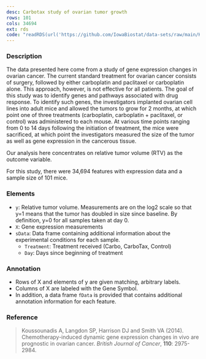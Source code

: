 ```yaml
---
desc: Carbotax study of ovarian tumor growth
rows: 101
cols: 34694
ext: rds
code: "readRDS(url('https://github.com/IowaBiostat/data-sets/raw/main/Koussounadis2014/Koussounadis2014.rds'))"
---
```


### Description

The data presented here come from a study of gene expression changes in ovarian cancer.  The current standard treatment for ovarian cancer consists of surgery, followed by either carboplatin and paclitaxel or carboplatin alone.  This approach, however, is not effective for all patients.  The goal of this study was to identify genes and pathways associated with drug response.  To identify such genes, the investigators implanted ovarian cell lines into adult mice and allowed the tumors to grow for 2 months, at which point one of three treatments (carboplatin, carboplatin + paclitaxel, or control) was administered to each mouse.  At various time points ranging from 0 to 14 days following the initiation of treatment, the mice were sacrificed, at which point the investigators measured the size of the tumor as well as gene expression in the cancerous tissue.

Our analysis here concentrates on relative tumor volume (RTV) as the outcome variable.

For this study, there were 34,694 features with expression data and a sample size of 101 mice.

### Elements

* `y`: Relative tumor volume.  Measurements are on the log2 scale so that y=1 means that the tumor has doubled in size since baseline.  By definition, y=0 for all samples taken at day 0.
* `X`: Gene expression measurements
* `sData`: Data frame containing additional information about the experimental conditions for each sample.
  * `Treatment`: Treatment received (Carbo, CarboTax, Control)
  * `Day`: Days since beginning of treatment

### Annotation

* Rows of X and elements of y are given matching, arbitrary labels.
* Columns of X are labeled with the Gene Symbol.
* In addition, a data frame `fData` is provided that contains additional annotation information for each feature.

### Reference

> Koussounadis A, Langdon SP, Harrison DJ and Smith VA (2014). Chemotherapy-induced dynamic gene expression changes in vivo are prognostic in ovarian cancer. *British Journal of Cancer*, **110**: 2975-2984.
